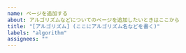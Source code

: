 ```yaml
---
name: ページを追加する
about: アルゴリズムなどについてのページを追加したいときはここから
title: "[アルゴリズム] (ここにアルゴリズム名などを書く)"
labels: "algorithm"
assignees: ""
---
```

